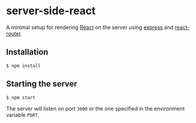 # server-side-react

A minimal setup for rendering [React](http://reactjs.org/) on the server using [express](http://expressjs.com/) and [react-router](http://rackt.github.io/react-router/).

## Installation

```
$ npm install
```

## Starting the server

```
$ npm start
```

The server will listen on port `3000` or the one specified in the environment variable `PORT`.
